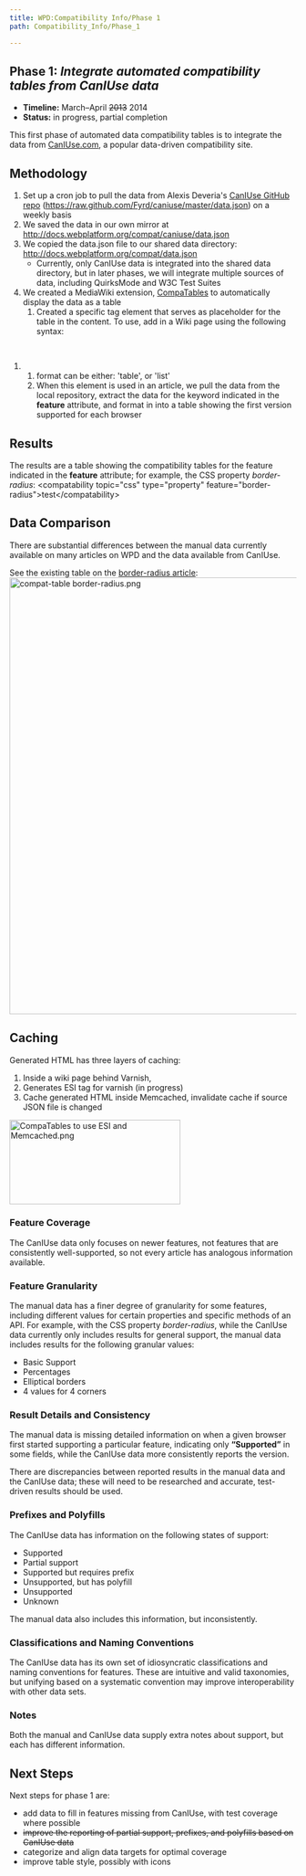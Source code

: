 ```yaml
---
title: WPD:Compatibility Info/Phase 1
path: Compatibility_Info/Phase_1

---
```

<h2><span class="mw-headline" id="Phase_1:_Integrate_automated_compatibility_tables_from_CanIUse_data">Phase 1: <i>Integrate automated compatibility tables from CanIUse data</span></h2></i>
<ul><li> <b>Timeline:</b> March–April <strike>2013</strike> 2014</li>
<li> <b>Status:</b> in progress, partial completion</li></ul>
<p>This first phase of automated data compatibility tables is to integrate the data from <a rel="nofollow" class="external text" href="http://caniuse.com/">CanIUse.com</a>, a popular data-driven compatibility site.
</p>
<h2><span class="mw-headline" id="Methodology">Methodology</span></h2>
<ol><li> Set up a cron job to pull the data from Alexis Deveria's <a rel="nofollow" class="external text" href="https://github.com/Fyrd/caniuse">CanIUse GitHub repo</a> (<a rel="nofollow" class="external free" href="https://raw.github.com/Fyrd/caniuse/master/data.json">https://raw.github.com/Fyrd/caniuse/master/data.json</a>) on a weekly basis</li>
<li> We saved the data in our own mirror at <a rel="nofollow" class="external free" href="http://docs.webplatform.org/compat/caniuse/data.json">http://docs.webplatform.org/compat/caniuse/data.json</a></li>
<li> We copied the data.json file to our shared data directory: <a rel="nofollow" class="external free" href="http://docs.webplatform.org/compat/data.json">http://docs.webplatform.org/compat/data.json</a>
<ul><li> Currently, only CanIUse data is integrated into the shared data directory, but in later phases, we will integrate multiple sources of data, including QuirksMode and W3C Test Suites </li></ul></li>
<li> We created a MediaWiki extension, <a href="/wiki/WPD:Infrastructure/Extensions/CompaTables" title="WPD:Infrastructure/Extensions/CompaTables" class="mw-redirect">CompaTables</a> to automatically display the data as a table
<ol><li> Created a specific tag element that serves as placeholder for the table in the content. To use, add in a Wiki page using the following syntax: </li></ol></li></ol>
<pre class="language-html5" data-lang="html5">
<compatability feature="border-radius" format="table"></compatability>
</pre>
<ol><li><ol><li> format can be either: 'table', or 'list'</li>
<li> When this element is used in an article, we pull the data from the local repository, extract the data for the keyword indicated in the <b>feature</b> attribute, and format in into a table showing the first version supported for each browser </li></ol></li></ol>
<h2><span class="mw-headline" id="Results">Results</span></h2>
<p>The results are a table showing the compatibility tables for the feature indicated in the <b>feature</b> attribute; for example, the CSS property <i>border-radius</i>:
&lt;compatability topic="css" type="property" feature="border-radius"&gt;test&lt;/compatability&gt;
</p>
<h2><span class="mw-headline" id="Data_Comparison">Data Comparison</span></h2>
<p>There are substantial differences between the manual data currently available on many articles on WPD and the data available from CanIUse.
</p><p>See the existing table on the <a href="/wiki/css/properties/border-radius#Compatibility" title="css/properties/border-radius">border-radius article</a>:
<a href="/wiki/File:compat-table_border-radius.png" class="image"><img alt="compat-table border-radius.png" src="//static.webplatform.org/w/public/f/f2/compat-table_border-radius.png" width="842" height="765" /></a>
</p>
<h2><span class="mw-headline" id="Caching">Caching</span></h2>
<p>Generated HTML has three layers of caching: 
</p>
<ol><li> Inside a wiki page behind Varnish, </li>
<li> Generates ESI tag for varnish (in progress)</li>
<li> Cache generated HTML inside Memcached, invalidate cache if source JSON file is changed</li></ol>
<p><a href="/wiki/File:CompaTables_to_use_ESI_and_Memcached.png" class="image"><img alt="CompaTables to use ESI and Memcached.png" src="//static.webplatform.org/w/thumb/7/7b/CompaTables_to_use_ESI_and_Memcached.png/300px-CompaTables_to_use_ESI_and_Memcached.png" width="300" height="148" srcset="//static.webplatform.org/w/thumb/7/7b/CompaTables_to_use_ESI_and_Memcached.png/450px-CompaTables_to_use_ESI_and_Memcached.png 1.5x, //static.webplatform.org/w/thumb/7/7b/CompaTables_to_use_ESI_and_Memcached.png/600px-CompaTables_to_use_ESI_and_Memcached.png 2x" /></a>
</p>
<h3><span class="mw-headline" id="Feature_Coverage">Feature Coverage</span></h3>
<p>The CanIUse data only focuses on newer features, not features that are consistently well-supported, so not every article has analogous information available.
</p>
<h3><span class="mw-headline" id="Feature_Granularity">Feature Granularity</span></h3>
<p>The manual data has a finer degree of granularity for some features, including different values for certain properties and specific methods of an API. For example, with the CSS property <i>border-radius</i>, while the CanIUse data currently only includes results for general support, the manual data includes results for the following granular values:
</p>
<ul><li> Basic Support</li>
<li> Percentages</li>
<li> Elliptical borders</li>
<li> 4 values for 4 corners</li></ul>
<h3><span class="mw-headline" id="Result_Details_and_Consistency">Result Details and Consistency</span></h3>
<p>The manual data is missing detailed information on when a given browser first started supporting a particular feature, indicating only <b>“Supported”</b> in some fields, while the CanIUse data more consistently reports the version.
</p><p>There are discrepancies between reported results in the manual data and the CanIUse data; these will need to be researched and accurate, test-driven results should be used.
</p>
<h3><span class="mw-headline" id="Prefixes_and_Polyfills">Prefixes and Polyfills</span></h3>
<p>The CanIUse data has information on the following states of support:
</p>
<ul><li> Supported</li>
<li> Partial support</li>
<li> Supported but requires prefix </li>
<li> Unsupported, but has polyfill</li>
<li> Unsupported</li>
<li> Unknown</li></ul>
<p>The manual data also includes this information, but inconsistently.
</p>
<h3><span class="mw-headline" id="Classifications_and_Naming_Conventions">Classifications and Naming Conventions</span></h3>
<p>The CanIUse data has its own set of idiosyncratic classifications and naming conventions for features. These are intuitive and valid taxonomies, but unifying based on a systematic convention may improve interoperability with other data sets.
</p>
<h3><span class="mw-headline" id="Notes">Notes</span></h3>
<p>Both the manual and CanIUse data supply extra notes about support, but each has different information.
</p>
<h2><span class="mw-headline" id="Next_Steps">Next Steps</span></h2>
<p>Next steps for phase 1 are:
</p>
<ul><li> add data to fill in features missing from CanIUse, with test coverage where possible</li>
<li> <strike>improve the reporting of partial support, prefixes, and polyfills based on CanIUse data</strike></li>
<li> categorize and align data targets for optimal coverage</li>
<li> improve table style, possibly with icons</li></ul>

<!-- Saved in parser cache with key wpwiki:pcache:idhash:8030-0!*!0!!*!5!*!esi=1 and timestamp 20150810200014 and revision id 48931
 -->
